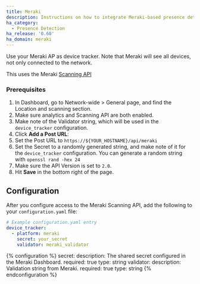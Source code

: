 ```yaml
---
title: Meraki
description: Instructions on how to integrate Meraki-based presence detection into Home Assistant.
ha_category:
  - Presence Detection
ha_release: '0.60'
ha_domain: meraki
---
```


Use your Meraki AP as device tracker. Note that Meraki will see all devices, not only connected to the network.

This uses the Meraki [Scanning API](https://developer.cisco.com/meraki/scanning-api/)

### Prerequisites

1. In Dashboard, go to Network-wide > General page, and find the Location and scanning section.
1. Make sure analytics and Scanning API are both enabled.
1. Make note of the Validator string, which will be used in the `device_tracker` configuration.
1. Click **Add a Post URL**:
  1. Set the Post URL to `https://${YOUR_HOSTNAME}/api/meraki`
  1. Set the Secret to a randomly generated string, and make note of it for the `device_tracker` configuration. You can generate a random string with `openssl rand -hex 24`
  1. Make sure the API Version is set to `2.0`.
  1. Hit **Save** in the bottom right of the page.

## Configuration

After you configure access to the Meraki Scanning API, add the following to your `configuration.yaml` file:

```yaml
# Example configuration.yaml entry
device_tracker:
  - platform: meraki
    secret: your_secret
    validator: meraki_validator
```

{% configuration %}
  secret:
    description: The shared secret configured in the Meraki Dashboard.
    required: true
    type: string
  validator:
    description: Validation string from Meraki.
    required: true
    type: string
{% endconfiguration %}
